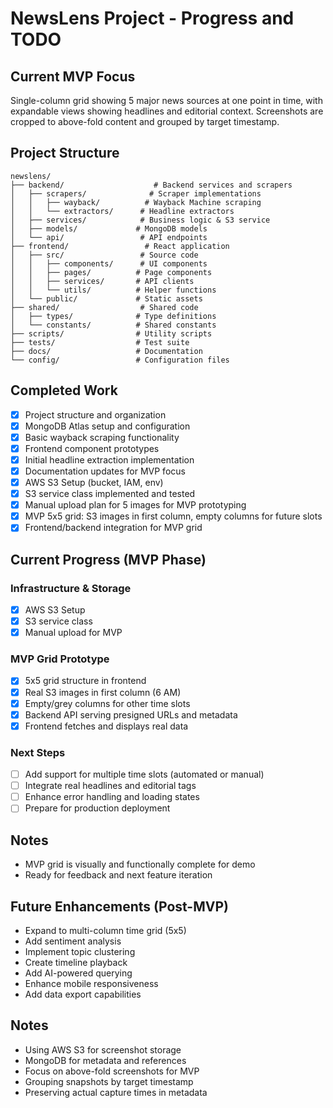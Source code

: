 # NewsLens Project - Progress and TODO

## Current MVP Focus
Single-column grid showing 5 major news sources at one point in time, with expandable views showing headlines and editorial context. Screenshots are cropped to above-fold content and grouped by target timestamp.

## Project Structure
```
newslens/
├── backend/                    # Backend services and scrapers
│   ├── scrapers/              # Scraper implementations
│   │   ├── wayback/          # Wayback Machine scraping
│   │   └── extractors/      # Headline extractors
│   ├── services/            # Business logic & S3 service
│   ├── models/             # MongoDB models
│   └── api/                 # API endpoints
├── frontend/                 # React application
│   ├── src/                 # Source code
│   │   ├── components/      # UI components
│   │   ├── pages/          # Page components
│   │   ├── services/       # API clients
│   │   └── utils/          # Helper functions
│   └── public/             # Static assets
├── shared/                  # Shared code
│   ├── types/              # Type definitions
│   └── constants/          # Shared constants
├── scripts/                # Utility scripts
├── tests/                  # Test suite
├── docs/                   # Documentation
└── config/                 # Configuration files
```

## Completed Work
- [x] Project structure and organization
- [x] MongoDB Atlas setup and configuration
- [x] Basic wayback scraping functionality
- [x] Frontend component prototypes
- [x] Initial headline extraction implementation
- [x] Documentation updates for MVP focus
- [x] AWS S3 Setup (bucket, IAM, env)
- [x] S3 service class implemented and tested
- [x] Manual upload plan for 5 images for MVP prototyping
- [x] MVP 5x5 grid: S3 images in first column, empty columns for future slots
- [x] Frontend/backend integration for MVP grid

## Current Progress (MVP Phase)

### Infrastructure & Storage
- [x] AWS S3 Setup
- [x] S3 service class
- [x] Manual upload for MVP

### MVP Grid Prototype
- [x] 5x5 grid structure in frontend
- [x] Real S3 images in first column (6 AM)
- [x] Empty/grey columns for other time slots
- [x] Backend API serving presigned URLs and metadata
- [x] Frontend fetches and displays real data

### Next Steps
- [ ] Add support for multiple time slots (automated or manual)
- [ ] Integrate real headlines and editorial tags
- [ ] Enhance error handling and loading states
- [ ] Prepare for production deployment

## Notes
- MVP grid is visually and functionally complete for demo
- Ready for feedback and next feature iteration

## Future Enhancements (Post-MVP)
- Expand to multi-column time grid (5x5)
- Add sentiment analysis
- Implement topic clustering
- Create timeline playback
- Add AI-powered querying
- Enhance mobile responsiveness
- Add data export capabilities

## Notes
- Using AWS S3 for screenshot storage
- MongoDB for metadata and references
- Focus on above-fold screenshots for MVP
- Grouping snapshots by target timestamp
- Preserving actual capture times in metadata 